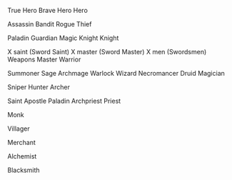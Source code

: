 
True Hero
Brave Hero
Hero


Assassin
Bandit
Rogue
Thief

Paladin
Guardian
Magic Knight
Knight

X saint (Sword Saint)
X master (Sword Master)
X men (Swordsmen)
Weapons Master
Warrior

Summoner
Sage
Archmage
Warlock
Wizard
Necromancer
Druid
Magician

Sniper
Hunter
Archer

Saint
Apostle
Paladin
Archpriest
Priest

Monk

Villager

Merchant

Alchemist

Blacksmith
